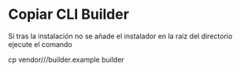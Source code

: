 # Copiar CLI Builder

Si tras la instalación no se añade el instalador en la raíz del directorio ejecute el comando

cp vendor/<vendor>/<package>/builder.example builder

	